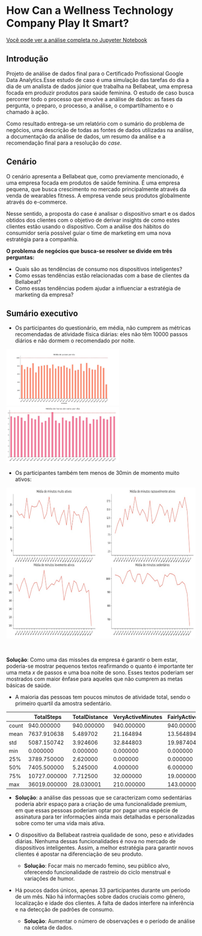 # How Can a Wellness Technology Company Play It Smart?

[Você pode ver a análise completa no Jupyeter Notebook](https://github.com/biancaportela/bellabeat_analise/blob/main/bellabeat_analysis.ipynb)

## Introdução

Projeto de análise de dados final para o Certificado Profissional Google Data Analytics.Esse estudo de caso é uma simulação das tarefas do dia a dia de um analista de dados júnior que trabalha na Bellabeat, uma empresa focada em produzir produtos para saúde feminina. O estudo de caso busca percorrer todo o processo que envolve a análise de dados: as fases da pergunta, o preparo, o processo, a análise, o compartilhamento e o chamado à ação. 

Como resultado entrega-se um relatório com o sumário do problema de negócios, uma descrição de todas as fontes de dados utilizadas na análise, a documentação da análise de dados, um resumo da análise e a recomendação final para a resolução do *case*. 

## Cenário

O cenário apresenta a Bellabeat que, como previamente mencionado, é uma empresa focada em produtos de saúde feminina. É uma empresa pequena, que busca crescimento no mercado principalmente através da venda de wearables fitness. A empresa vende seus produtos globalmente através do e-commerce. 

Nesse sentido, a proposta do case é analisar o dispositivo smart e os dados obtidos dos clientes com o objetivo de derivar insights de como estes clientes estão usando o dispositivo. Com a análise dos hábitos do consumidor seria possível guiar o time de marketing em uma nova estratégia para a companhia. 

**O problema de negócios que busca-se resolver se divide em três perguntas:**

- Quais são as tendências de consumo nos dispositivos inteligentes?
- Como essas tendências estão relacionadas com a base de clientes da Bellabeat?
- Como essas tendências podem ajudar a influenciar a estratégia de marketing da empresa?

## Sumário executivo

- Os participantes do questionário, em média, não cumprem as métricas recomendadas de atividade física diárias: eles não têm 10000 passos diários e não dormem o recomendado por noite.

<p float="center">
  <img src="https://github.com/biancaportela/bellabeat_analise/blob/e261499fa0bba5ab097ab7dd91200236e52296c4/imagens/media_passos.jpg" width="300" height = "150"/>
  <img src="https://github.com/biancaportela/bellabeat_analise/blob/e261499fa0bba5ab097ab7dd91200236e52296c4/imagens/sono.jpg" width="300" height = "150" /> 
</p>

- Os participantes também tem menos de 30min de momento muito ativos:
<p align="center">
<img src="https://github.com/biancaportela/bellabeat_analise/blob/e261499fa0bba5ab097ab7dd91200236e52296c4/imagens/minutos_ativos.jpg"  width="700" height="400">
</p>
<br>


**Solução**: Como uma das missões da empresa é garantir o bem estar, poderia-se mostrar pequenos textos reafirmando o quanto é importante ter  uma meta *x* de passos e uma boa noite de sono. Esses textos poderiam ser mostrados com maior ênfase para aqueles que não cumprem as metas básicas de saúde.
    
    
- A maioria das pessoas tem poucos minutos de atividade total, sendo o primeiro quartil da amostra sedentário.


|       | TotalSteps   | TotalDistance | VeryActiveMinutes | FairlyActiveMinutes | LightlyActiveMinutes | SedentaryMinutes | Calories    |
|-------|--------------|---------------|-------------------|---------------------|----------------------|------------------|-------------|
| count | 940.000000   | 940.000000    | 940.000000        | 940.000000          | 940.000000           | 940.000000       | 940.000000  |
| mean  | 7637.910638  | 5.489702      | 21.164894         | 13.564894           | 192.812766           | 991.210638       | 2303.609574 |
| std   | 5087.150742  | 3.924606      | 32.844803         | 19.987404           | 109.174700           | 301.267437       | 718.166862  |
| min   | 0.000000     | 0.000000      | 0.000000          | 0.000000            | 0.000000             | 0.000000         | 0.000000    |
| 25%   | 3789.750000  | 2.620000      | 0.000000          | 0.000000            | 127.000000           | 729.750000       | 1828.500000 |
| 50%   | 7405.500000  | 5.245000      | 4.000000          | 6.000000            | 199.000000           | 1057.500000      | 2134.000000 |
| 75%   | 10727.000000 | 7.712500      | 32.000000         | 19.000000           | 264.000000           | 1229.500000      | 2793.250000 |
| max   | 36019.000000 | 28.030001     | 210.000000        | 143.000000          | 518.000000           | 1440.000000      | 4900.000000 |


  - **Solução**: a análise das pessoas que se caracterizam como sedentárias poderia abrir espaço para a criação de uma  funcionalidade premium, em que essas pessoas poderiam optar por pagar uma espécie de assinatura para ter informações ainda mais detalhadas e personalizadas sobre como ter uma vida mais ativa.
    
    
- O dispositivo da Bellabeat rastreia qualidade de sono, peso e atividades diárias. Nenhuma dessas funcionalidades é nova no mercado de dispositivos inteligentes. Assim, a melhor estratégia para garantir novos clientes é apostar na diferenciação de seu produto.
	
  - **Solução**: Focar mais no mercado femino, seu público alvo, oferecendo funcionalidade de rastreio do ciclo menstrual e variações de humor.
    
    
- Há poucos dados únicos, apenas 33 participantes durante um período de um mês. Não há informações sobre dados cruciais como gênero, localização e idade dos clientes. A falta de dados interfere na inferência e na detecção de padrões de consumo.

  - **Solução**: Aumentar o número de observações e o período de análise na coleta de dados.



